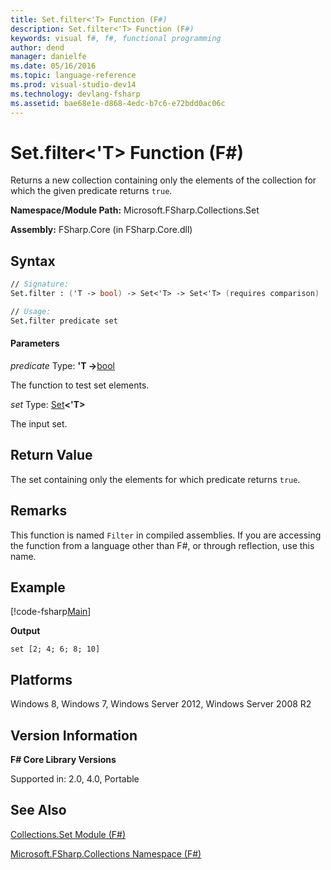 ```yaml
---
title: Set.filter<'T> Function (F#)
description: Set.filter<'T> Function (F#)
keywords: visual f#, f#, functional programming
author: dend
manager: danielfe
ms.date: 05/16/2016
ms.topic: language-reference
ms.prod: visual-studio-dev14
ms.technology: devlang-fsharp
ms.assetid: bae68e1e-d868-4edc-b7c6-e72bdd0ac06c 
---
```


# Set.filter<'T> Function (F#)

Returns a new collection containing only the elements of the collection for which the given predicate returns `true`.

**Namespace/Module Path:** Microsoft.FSharp.Collections.Set

**Assembly:** FSharp.Core (in FSharp.Core.dll)


## Syntax

```fsharp
// Signature:
Set.filter : ('T -> bool) -> Set<'T> -> Set<'T> (requires comparison)

// Usage:
Set.filter predicate set
```

#### Parameters
*predicate*
Type: **'T -&gt;**[bool](https://msdn.microsoft.com/library/89c0cf9c-49ce-4207-a3be-555851a67dd5)


The function to test set elements.


*set*
Type: [Set](https://msdn.microsoft.com/library/50cebdce-0cd7-4c5c-8ebc-f3a9e90b38d8)**&lt;'T&gt;**


The input set.

## Return Value

The set containing only the elements for which predicate returns `true`.

## Remarks
This function is named `Filter` in compiled assemblies. If you are accessing the function from a language other than F#, or through reflection, use this name.

## Example

[!code-fsharp[Main](../../../samples/snippets/fssets/snippet3.fs)]

**Output**

```
set [2; 4; 6; 8; 10]
```

## Platforms
Windows 8, Windows 7, Windows Server 2012, Windows Server 2008 R2

## Version Information
**F# Core Library Versions**

Supported in: 2.0, 4.0, Portable

## See Also
[Collections.Set Module &#40;F&#35;&#41;](Collections.Set-Module-%5BFSharp%5D.md)

[Microsoft.FSharp.Collections Namespace &#40;F&#35;&#41;](Microsoft.FSharp.Collections-Namespace-%5BFSharp%5D.md)